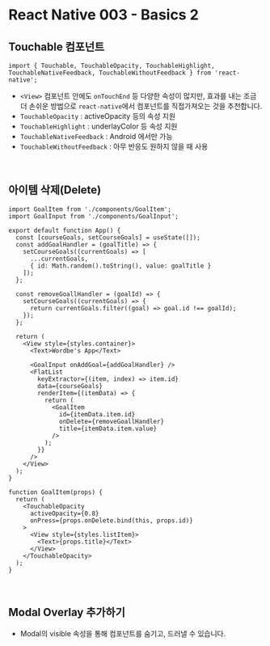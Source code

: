 # React Native 003 - Basics 2

## Touchable 컴포넌트

```react
import { Touchable, TouchableOpacity, TouchableHighlight, TouchableNativeFeedback, TouchableWithoutFeedback } from 'react-native';
```

* `<View>` 컴포넌트 안에도 `onTouchEnd` 등 다양한 속성이 많지만, 효과를 내는 조금 더 손쉬운 방법으로 `react-native`에서 컴포넌트를 직접가져오는 것을 추천합니다.
* `TouchableOpacity` : activeOpacity 등의 속성 지원
* `TouchableHighlight` : underlayColor 등 속성 지원
* `TouchableNativeFeedback` : Android 에서만 가능
* `TouchableWithoutFeedback` : 아무 반응도 원하지 않을 때 사용

<br>

## 아이템 삭제(Delete)

```react
import GoalItem from './components/GoalItem';
import GoalInput from './components/GoalInput';

export default function App() {
  const [courseGoals, setCourseGoals] = useState([]);
  const addGoalHandler = (goalTitle) => {
    setCourseGoals((currentGoals) => [
      ...currentGoals,
      { id: Math.random().toString(), value: goalTitle }
    ]);
  };

  const removeGoallHandler = (goalId) => {
    setCourseGoals((currentGoals) => {
      return currentGoals.filter((goal) => goal.id !== goalId);
    });
  };

  return (
    <View style={styles.container}>
      <Text>Wordbe's App</Text>

      <GoalInput onAddGoal={addGoalHandler} />
      <FlatList
        keyExtractor={(item, index) => item.id}
        data={courseGoals}
        renderItem={(itemData) => {
          return (
            <GoalItem
              id={itemData.item.id}
              onDelete={removeGoallHandler}
              title={itemData.item.value}
            />
          );
        }}
      />
    </View>
  );
}
```

```react
function GoalItem(props) {
  return (
    <TouchableOpacity
      activeOpacity={0.8}
      onPress={props.onDelete.bind(this, props.id)}
    >
      <View style={styles.listItem}>
        <Text>{props.title}</Text>
      </View>
    </TouchableOpacity>
  );
}
```

<br>

## Modal Overlay 추가하기

* Modal의 visible 속성을 통해 컴포넌트를 숨기고, 드러낼 수 있습니다.